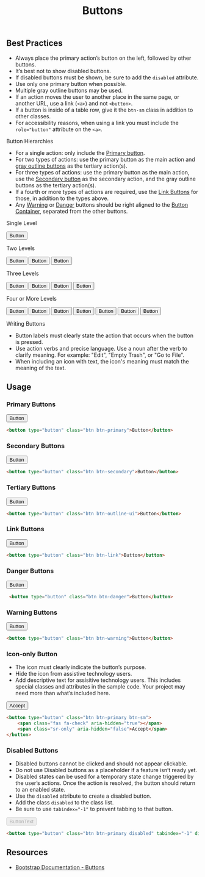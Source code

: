 ﻿---
title: Buttons
summary: Buttons are interactive elements that trigger actions.
tags: components, buttons
layout: guide
eleventyNavigation:
  key: Buttons
  parent: Components
  order: 60
  excerpt: Buttons are interactive elements that trigger actions.
  img: /img/illustrations/illus-buttons.svg
---

## Best Practices

- Always place the primary action’s button on the left, followed by other buttons.
- It’s best not to show disabled buttons.
- If disabled buttons must be shown, be sure to add the `disabled` attribute.
- Use only one primary button when possible.
- Multiple gray outline buttons may be used.
- If an action moves the user to another place in the same page, or another URL, use a link (`<a>`) and not `<button>`.
- If a button is inside of a table row, give it the `btn-sm` class in addition to other classes.
- For accessibility reasons, when using a link you must include the `role="button"` attribute on the `<a>`.

<p class="fw-bold mt-4">Button Hierarchies</p>

- For a single action: only include the [Primary button](/components/buttons/#primary-buttons).
- For two types of actions: use the primary button as the main action and [gray outline buttons](/components/buttons/#tertiary-buttons) as the tertiary action(s).
- For three types of actions:  use the primary button as the main action, use the [Secondary button](/components/buttons/#secondary-buttons) as the secondary action, and the gray outline buttons as the tertiary action(s).
- If a fourth or more types of actions are required, use the [Link Buttons](/components/buttons/#link-buttons) for those, in addition to the types above.
- Any [Warning](/components/buttons/#warning-buttons) or [Danger](/components/buttons/#danger-buttons) buttons should be right aligned to the [Button Container](/components/button-container/), separated from the other buttons.

<p class="fw-bold mt-4">Single Level</p>

<div class="d-grid d-md-block">
<button type="button" class="btn btn-primary">Button</button>
</div>

<p class="fw-bold mt-4">Two Levels</p>

<div class="d-grid d-md-block">
<button type="button" class="btn btn-primary">Button</button>
<button type="button" class="btn btn-outline-ui">Button</button>
<button type="button" class="btn btn-outline-ui">Button</button>
</div>

<p class="fw-bold mt-4">Three Levels</p>

<div class="d-grid d-md-block">
<button type="button" class="btn btn-primary">Button</button>
<button type="button" class="btn btn-secondary">Button</button>
<button type="button" class="btn btn-outline-ui">Button</button>
<button type="button" class="btn btn-outline-ui">Button</button>
</div>

<p class="fw-bold mt-4">Four or More Levels</p>

<div class="d-grid d-md-block">
<button type="button" class="btn btn-primary">Button</button>
<button type="button" class="btn btn-secondary">Button</button>
<button type="button" class="btn btn-outline-ui">Button</button>
<button type="button" class="btn btn-outline-ui">Button</button>
<button type="button" class="btn btn-link">Button</button>
<button type="button" class="btn btn-link">Button</button>
<button type="button" class="btn btn-link">Button</button>
</div>

<p class="fw-bold mt-4">Writing Buttons</p>

- Button labels must clearly state the action that occurs when the button is pressed.
- Use action verbs and precise language. Use a noun after the verb to clarify meaning. For example: "Edit", "Empty Trash", or "Go to File".
- When including an icon with text, the icon's meaning must match the meaning of the text.

## Usage

### Primary Buttons

<button type="button" class="btn btn-primary">Button</button>

```html
<button type="button" class="btn btn-primary">Button</button>
```

### Secondary Buttons

<button type="button" class="btn btn-secondary">Button</button>

```html
<button type="button" class="btn btn-secondary">Button</button>
```

### Tertiary Buttons

<button type="button" class="btn btn-outline-ui">Button</button>

```html
<button type="button" class="btn btn-outline-ui">Button</button>
```

### Link Buttons

 <button type="button" class="btn btn-link">Button</button>

```html
<button type="button" class="btn btn-link">Button</button>
```

### Danger Buttons

<button type="button" class="btn btn-danger">Button</button>

```html
 <button type="button" class="btn btn-danger">Button</button>
```

### Warning Buttons

<button type="button" class="btn btn-warning">Button</button>

```html
<button type="button" class="btn btn-warning">Button</button>
```

### Icon-only Button

- The icon must clearly indicate the button’s purpose.
- Hide the icon from assistive technology users.
- Add descriptive text for assisitive technology users. This includes special classes and attributes in the sample code. Your project may need more than what’s included here.

<button type="button" class="btn btn-outline-ui">
    <span class="fas fa-check" aria-hidden="true"></span>
    <span class="sr-only" aria-hidden="false">Accept</span>
</button>

```html
<button type="button" class="btn btn-primary btn-sm">
    <span class="fas fa-check" aria-hidden="true"></span>
    <span class="sr-only" aria-hidden="false">Accept</span>
</button>
```

### Disabled Buttons

- Disabled buttons cannot be clicked and should not appear clickable.
- Do not use Disabled buttons as a placeholder if a feature isn’t ready yet.
- Disabled states can be used for a temporary state change triggered by the user’s actions. Once the action is resolved, the button should return to an enabled state.
- Use the `disabled` attribute to create a disabled button.
- Add the class `disabled` to the class list.
- Be sure to use `tabindex="-1"` to prevent tabbing to that button.

<button type="button" class="btn btn-primary disabled" tabindex="-1" disabled>ButtonText</button>

```html
<button type="button" class="btn btn-primary disabled" tabindex="-1" disabled>ButtonText</button>
```

## Resources

- <a href="https://getbootstrap.com/docs/4.5/components/buttons/" target="_blank">Bootstrap Documentation - Buttons</a>
